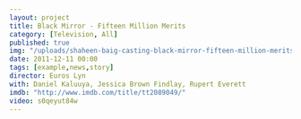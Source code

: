 ```yaml
---
layout: project
title: Black Mirror - Fifteen Million Merits
category: [Television, All]
published: true
img: "/uploads/shaheen-baig-casting-black-mirror-fifteen-million-merits.jpg"
date: 2011-12-11 00:00
tags: [example,news,story]
director: Euros Lyn
with: Daniel Kaluuya, Jessica Brown Findlay, Rupert Everett
imdb: "http://www.imdb.com/title/tt2089049/"
video: s0qeyut84w
---
```




